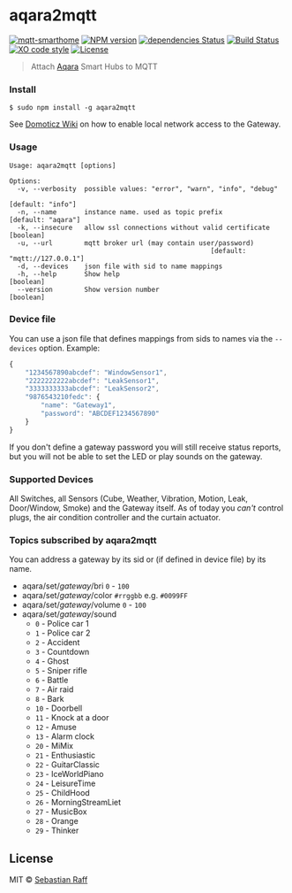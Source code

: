 # aqara2mqtt

[![mqtt-smarthome](https://img.shields.io/badge/mqtt-smarthome-blue.svg)](https://github.com/mqtt-smarthome/mqtt-smarthome)
[![NPM version](https://badge.fury.io/js/aqara2mqtt.svg)](http://badge.fury.io/js/aqara2mqtt)
[![dependencies Status](https://david-dm.org/hobbyquaker/aqara2mqtt/status.svg)](https://david-dm.org/hobbyquaker/aqara2mqtt)
[![Build Status](https://travis-ci.org/hobbyquaker/aqara2mqtt.svg?branch=master)](https://travis-ci.org/hobbyquaker/aqara2mqtt)
[![XO code style](https://img.shields.io/badge/code_style-XO-5ed9c7.svg)](https://github.com/sindresorhus/xo)
[![License][mit-badge]][mit-url]

> Attach [Aqara](https://www.aqara.com/en/products.html) Smart Hubs to MQTT

### Install

`$ sudo npm install -g aqara2mqtt`

See [Domoticz Wiki](https://www.domoticz.com/wiki/Xiaomi_Gateway_(Aqara)#Adding_the_Xiaomi_Gateway_to_Domoticz) on how 
to enable local network access to the Gateway.


### Usage 

```
Usage: aqara2mqtt [options]

Options:
  -v, --verbosity  possible values: "error", "warn", "info", "debug"
                                                               [default: "info"]
  -n, --name       instance name. used as topic prefix        [default: "aqara"]
  -k, --insecure   allow ssl connections without valid certificate     [boolean]
  -u, --url        mqtt broker url (may contain user/password)
                                                   [default: "mqtt://127.0.0.1"]
  -d, --devices    json file with sid to name mappings
  -h, --help       Show help                                           [boolean]
  --version        Show version number                                 [boolean]
```


### Device file

You can use a json file that defines mappings from sids to names via the `--devices` option. Example:
```javascript
{
    "1234567890abcdef": "WindowSensor1",
    "2222222222abcdef": "LeakSensor1",
    "3333333333abcdef": "LeakSensor2",
    "9876543210fedc": {
        "name": "Gateway1",
        "password": "ABCDEF1234567890"
    }
}
```

If you don't define a gateway password you will still receive status reports, but you will not be able to set the LED
or play sounds on the gateway.

### Supported Devices

All Switches, all Sensors (Cube, Weather, Vibration, Motion, Leak, Door/Window, Smoke) and the Gateway itself. As of 
today you _can't_ control plugs, the air condition controller and the curtain actuator.


### Topics subscribed by aqara2mqtt

You can address a gateway by its sid or (if defined in device file) by its name.

* aqara/set/_gateway_/bri `0` - `100`
* aqara/set/_gateway_/color `#rrggbb` e.g. `#0099FF`
* aqara/set/_gateway_/volume `0` - `100`
* aqara/set/_gateway_/sound 
  * `0` - Police car 1
  * `1` - Police car 2
  * `2` - Accident
  * `3` - Countdown
  * `4` - Ghost
  * `5` - Sniper rifle
  * `6` - Battle
  * `7` - Air raid
  * `8` - Bark
  * `10` - Doorbell
  * `11` - Knock at a door
  * `12` - Amuse
  * `13` - Alarm clock
  * `20` - MiMix
  * `21` - Enthusiastic
  * `22` - GuitarClassic
  * `23` - IceWorldPiano
  * `24` - LeisureTime
  * `25` - ChildHood
  * `26` - MorningStreamLiet
  * `27` - MusicBox
  * `28` - Orange
  * `29` - Thinker


## License

MIT © [Sebastian Raff](https://github.com/hobbyquaker)

[mit-badge]: https://img.shields.io/badge/License-MIT-blue.svg?style=flat
[mit-url]: LICENSE
